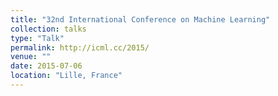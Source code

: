 ```yaml
---
title: "32nd International Conference on Machine Learning"
collection: talks
type: "Talk"
permalink: http://icml.cc/2015/
venue: ""
date: 2015-07-06
location: "Lille, France"
---
```



